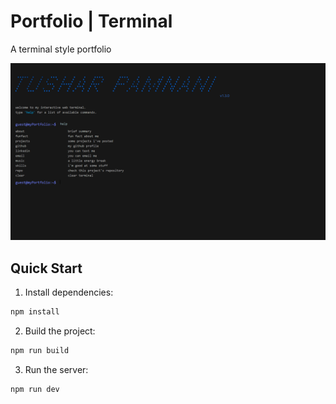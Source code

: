 # Portfolio | Terminal

A terminal style portfolio

![screenshot](/public/Portfolio.png)

## Quick Start


1. Install dependencies:

```bash
npm install
```

2. Build the project:

```bash
npm run build
```

3. Run the server:

```bash
npm run dev

